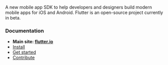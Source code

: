A new mobile app SDK to help developers and designers build modern mobile apps for iOS and Android. Flutter is an open-source project currently in beta.

### Documentation

* **Main site: [flutter.io]()**
* [Install](https://flutter.io/setup/)
* [Get started](https://flutter.io/getting-started/)
* [Contribute](CONTRIBUTING.md)
